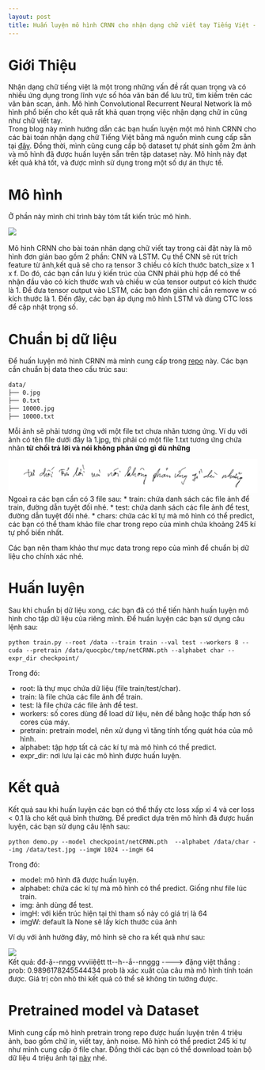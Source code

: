 ```yaml
---
layout: post
title: Huấn luyện mô hình CRNN cho nhận dạng chữ viết tay Tiếng Việt - How to train your dragon. 
---
```

# Giới Thiệu
Nhận dạng chữ tiếng việt là một trong những vấn đề rất quan trọng và có nhiều ứng dụng trong lĩnh vực số hóa văn bản để lưu trữ, tìm kiếm trên các văn bản scan, ảnh. Mô hình Convolutional Recurrent Neural Network là mô hình phổ biến cho kết quả rất khả quan trọng việc nhận dạng chữ in cũng như chữ viết tay. <br/> Trong blog này mình hướng dẫn các bạn huấn luyện một mô hình CRNN cho các bài toán nhận dạng chữ Tiếng Việt bằng mã nguồn mình cung cấp sẵn tại [đây](https://github.com/pbcquoc/crnn). Đồng thời, mình cũng cung cấp bộ dataset tự phát sinh gồm 2m ảnh và mô hình đã được huấn luyện sẵn trên tập dataset này. Mô hình này đạt kết quả khá tốt, và được mình sử dụng trong một số dự án thực tế. 

# Mô hình
Ở phần này mình chỉ trình bày tóm tắt kiến trúc mô hình. 
<div class="img-div" markdown="0">
    <img src="https://github.com/pbcquoc/crnn/raw/master/img/crnn.png" />
</div>

Mô hình CRNN cho bài toán nhân dạng chữ viết tay trong cài đặt này là mô hình đơn giản bao gồm 2 phần: CNN và LSTM. Cụ thể CNN sẽ rút trích feature từ ảnh,kết quả sẽ cho ra tensor 3 chiều có kích thước batch_size x 1 x f. Do đó, các bạn cần lưu ý kiến trúc của CNN phải phù hợp để có thể nhận đầu vào có kích thước wxh và chiều w của tensor output có kích thước là 1. Để đưa tensor output vào LSTM, các bạn đơn giản chỉ cần remove w có kích thước là 1. Đến đây, các bạn áp dụng mô hình LSTM và dùng CTC loss để cập nhật trọng số. 

# Chuẩn bị dữ liệu
Để huấn luyện mô hình CRNN mà mình cung cấp trong [repo](https://github.com/pbcquoc/crnn) này. Các bạn cần chuẩn bị data theo cấu trúc sau:
```
data/
├── 0.jpg
├── 0.txt
├── 10000.jpg
├── 10000.txt
```
Mỗi ảnh sẽ phải tương ứng với một file txt chưa nhãn tương ứng. Ví dụ với ảnh có tên file dưới đấy là 1.jpg, thì phải có một file 1.txt tương ứng chứa nhãn **từ chối trả lời và nói không phản ứng gì dù những**
<div class="img-div" markdown="0">
    <img src="/images/crnn_ex.png" />
</div>
Ngoaì ra các bạn cần có 3 file sau:
* train: chứa danh sách các file ảnh để train, đường dẫn tuyệt đối nhé. 
* test: chứa danh sách các file ảnh để test, đường dẫn tuyệt đối nhé. 
* chars: chứa các kĩ tự mà mô hình có thể predict, các bạn có thể tham khảo file char trong repo của mình chứa khoảng 245 kí tự phổ biến nhất. 

Các bạn nên tham khảo thư mục data trong repo của mình để chuẩn bị dữ liệu cho chính xác nhé. 

# Huấn luyện
Sau khi chuẩn bị dữ liệu xong, các bạn đã có thể tiến hành huấn luyện mô hình cho tập dữ liệu của riêng mình. Để huấn luyện các bạn sử dụng câu lệnh sau:
```
python train.py --root /data --train train --val test --workers 8 --cuda --pretrain /data/quocpbc/tmp/netCRNN.pth --alphabet char --expr_dir checkpoint/
```
Trong đó:
* root: là thự mục chứa dữ liệu (file train/test/char).
* train: là file chứa các file ảnh để train.
* test: là file chứa các file ảnh để test.
* workers: số cores dùng để load dữ liệu, nên để bằng hoặc thấp hơn số cores của máy.
* pretrain: pretrain model, nên xử dụng vì tăng tính tống quát hóa của mô hình.
* alphabet: tập hợp tất cả các kí tự mà mô hình có thể predict.
* expr_dir: nơi lưu lại các mô hình được huấn luyện. 

# Kết quả
Kết quả sau khi huấn luyện các bạn có thể thấy ctc loss xấp xỉ 4 và cer loss < 0.1 là cho kết quả bình thường. 
Để predict dựa trên mô hình đã được huấn luyện, các bạn sử dụng câu lệnh sau:
```
python demo.py --model checkpoint/netCRNN.pth  --alphabet /data/char --img /data/test.jpg --imgW 1024 --imgH 64
```
Trong đó:
* model: mô hình đã được huấn luyện.
* alphabet: chứa các kí tự mà mô hình có thể predict. Giống như file lúc train.
* img: ảnh dùng để test.
* imgH: với kiến trúc hiện tại thì tham số này có giá trị là 64
* imgW: default là None sẽ lấy kích thước của ảnh

Ví dụ với ảnh hưởng đây, mô hình sẽ cho ra kết quả như sau:
<div class="img-div" markdown="0">
    <img src="https://raw.githubusercontent.com/pbcquoc/crnn/master/data/18449-2_10-4.jpg" />
</div>
Kết quả: đđ-ặ--nngg vvviiệệtt tt--h--ắ--nnggg ----> đặng việt thắng : prob: 0.9896178245544434
prob là xác xuất của câu mà mô hình tính toán được. Giá trị còn nhỏ thì kết quả có thể sẽ không tin tưởng được.

# Pretrained model và Dataset
Mình cung cấp mô hình pretrain trong repo được huấn luyện trên 4 triệu ảnh, bao gồm chữ in, viết tay, ảnh noise. Mô hình có thể predict 245 kí tự như mình cung cấp ở file char.
Đồng thời các bạn có thể download toàn bộ dữ liệu 4 triệu ảnh tại [này]() nhé. 
